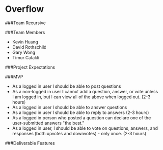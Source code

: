 # Overflow

###Team Recursive

###Team Members
* Kevin Huang
* David Rothschild
* Gary Wong
* Timur Catakli

###Project Expectations

###MVP
* As a logged in user I should be able to post questions
* As a non-logged in user I cannot add a question, answer, or vote unless I am logged in, but I can view all of the above when logged out. (2-3 hours)
* As a logged in user I should be able to answer questions
* As a logged in user I should be able to reply to answers (2-3 hours)
* As a logged in person who posted a question can declare one of the user-submitted answers "the best."
* As a logged in user, I  should be able to vote on questions, answers, and responses (both upvotes and downvotes) - only once. (2-3 hours)





###Deliverable Features
